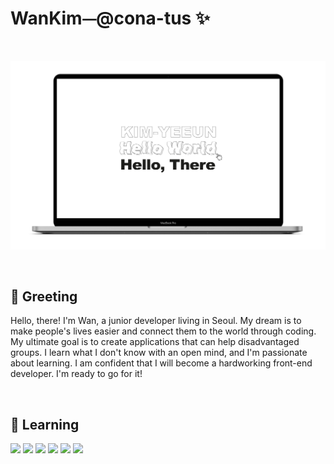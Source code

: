 # WanKim⏤@cona-tus ✨

<br/>

<p align="center"><img src="./helloworld.png" alt="profile"></p>

<br/>

## 👋 Greeting

Hello, there! I'm Wan, a junior developer living in Seoul. My dream is to make people's lives easier and connect them to the world through coding. My ultimate goal is to create applications that can help disadvantaged groups. I learn what I don't know with an open mind, and I'm passionate about learning. I am confident that I will become a hardworking front-end developer. I'm ready to go for it!

<br/>

## 🌱 Learning

<p><img src="https://img.shields.io/badge/HTML5-rgb(211, 88, 53)?style=flat&logo=HTML5&logoColor=ffffff"/>
<img src="https://img.shields.io/badge/css-rgb(55, 113, 181)?style=flat&logo=css3&logoColor=ffffff"/>
<img src="https://img.shields.io/badge/Sass-rgb(191, 64, 128)?style=flat&logo=Sass&logoColor=ffffff"/>
<img src="https://img.shields.io/badge/Git-f05032?style=flat&logo=git&logoColor=ffffff"/>
<img src="https://img.shields.io/badge/JavaScript-rgb(246, 225, 88)?style=flat&logo=JavaScript&logoColor=ffffff"/>
<!-- <img src="https://img.shields.io/badge/TypeScript-whitesmoke?style=flat&logo=TypeScript&logoColor=#3178C6"/>  -->
<img src="https://img.shields.io/badge/React-rgb(91, 210, 243)?style=flat&logo=React&logoColor=ffffff"/>
</p>

<br/>
<br/>
